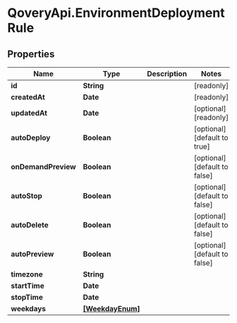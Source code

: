 # QoveryApi.EnvironmentDeploymentRule

## Properties

Name | Type | Description | Notes
------------ | ------------- | ------------- | -------------
**id** | **String** |  | [readonly] 
**createdAt** | **Date** |  | [readonly] 
**updatedAt** | **Date** |  | [optional] [readonly] 
**autoDeploy** | **Boolean** |  | [optional] [default to true]
**onDemandPreview** | **Boolean** |  | [optional] [default to false]
**autoStop** | **Boolean** |  | [optional] [default to false]
**autoDelete** | **Boolean** |  | [optional] [default to false]
**autoPreview** | **Boolean** |  | [optional] [default to false]
**timezone** | **String** |  | 
**startTime** | **Date** |  | 
**stopTime** | **Date** |  | 
**weekdays** | [**[WeekdayEnum]**](WeekdayEnum.md) |  | 


